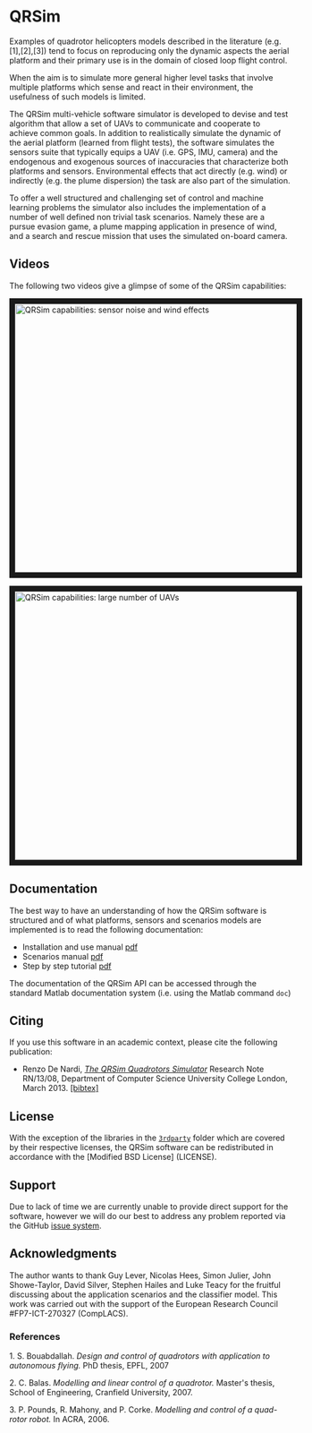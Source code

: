 QRSim
=====

Examples of quadrotor helicopters models described in the literature (e.g. [1],[2],[3]) tend to focus on reproducing only the dynamic aspects the aerial platform and their
primary use is in the domain of closed loop flight control. 

When the aim is to simulate more general higher level tasks that involve multiple platforms which sense and react in their environment, the usefulness of such models is limited.

The QRSim multi-vehicle software simulator is developed to devise and test algorithm that allow a set of UAVs to communicate and cooperate to achieve common goals. In addition to realistically simulate the dynamic of the aerial platform (learned from flight tests), the software simulates the sensors suite that typically equips a UAV (i.e. GPS, IMU, camera) and the endogenous and exogenous sources of inaccuracies that characterize both platforms and sensors. Environmental effects that act directly (e.g. wind) or indirectly (e.g. the plume dispersion) the task are also part of the simulation.

To offer a well structured and challenging set of control and machine learning problems the simulator also includes the implementation of a number of well defined non trivial task scenarios. Namely these are a pursue evasion game, a plume mapping application in presence of wind, and a search and rescue mission that uses the simulated on-board camera.

## Videos

The following two videos give a glimpse of some of the QRSim capabilities:  

<a href="http://www.youtube.com/watch?feature=player_embedded&v=5ka4tP0z2RQ
" target="_blank"><img src="https://raw.github.com/UCL-CompLACS/qrsim/blob/master/doc/YoutubeVideo1.png" 
alt="QRSim capabilities: sensor noise and wind effects" width="640" height="480" border="10" /></a>

<a href="http://www.youtube.com/watch?feature=player_embedded&v=SjOaX4Z0iLk
" target="_blank"><img src="https://raw.github.com/UCL-CompLACS/qrsim/blob/master/doc/YoutubeVideo2.png" 
alt="QRSim capabilities: large number of UAVs" width="640" height="480" border="10" /></a>

## Documentation
The best way to have an understanding of how the QRSim software is structured and of what platforms, sensors and scenarios models are implemented is to read the following documentation:

* Installation and use manual [pdf](doc/manual.pdf)
* Scenarios manual [pdf](doc/scenarios.pdf)
* Step by step tutorial [pdf](doc/tutorial.pdf) 

The documentation of the QRSim API can be accessed through the standard Matlab documentation system (i.e. using the Matlab command `doc`) 

## Citing
If you use this software in an academic context, please cite the following publication:

* Renzo De Nardi, <a href="http://www0.cs.ucl.ac.uk/staff/R.DeNardi/DeNardi2013rn.pdf">_The QRSim Quadrotors Simulator_<a/> Research Note RN/13/08, Department of Computer Science University College London, March 2013. [ [bibtex] ](doc/qrsimcite.bib)

## License
With the exception of the libraries in the [`3rdparty`](3rdparty) folder which are covered by their respective licenses, the QRSim software can be redistributed in accordance with the [Modified BSD License] (LICENSE).

## Support
Due to lack of time we are currently unable to provide direct support for the software, however we will do our best to address any problem reported via the GitHub <a href="https://github.com/UCL-CompLACS/qrsim/issues"> issue system<a/>.  

## Acknowledgments
The author wants to thank Guy Lever, Nicolas Hees, Simon Julier, John Showe-Taylor, David Silver, Stephen Hailes and Luke Teacy for the fruitful discussing about the application scenarios and the classifier model. This work was carried out with the support of the European Research Council \#FP7-ICT-270327 (CompLACS).


### References
1.<a id="one"></a>  S. Bouabdallah. _Design and control of quadrotors with application to autonomous flying._ PhD thesis, EPFL, 2007

2.<a id="two"></a>  C. Balas. _Modelling and linear control of a quadrotor._ Master's thesis, School of
Engineering, Cranfield University, 2007.

3.<a id="three"></a>  P. Pounds, R. Mahony, and P. Corke. _Modelling and control of a quad-rotor robot._
In ACRA, 2006.




